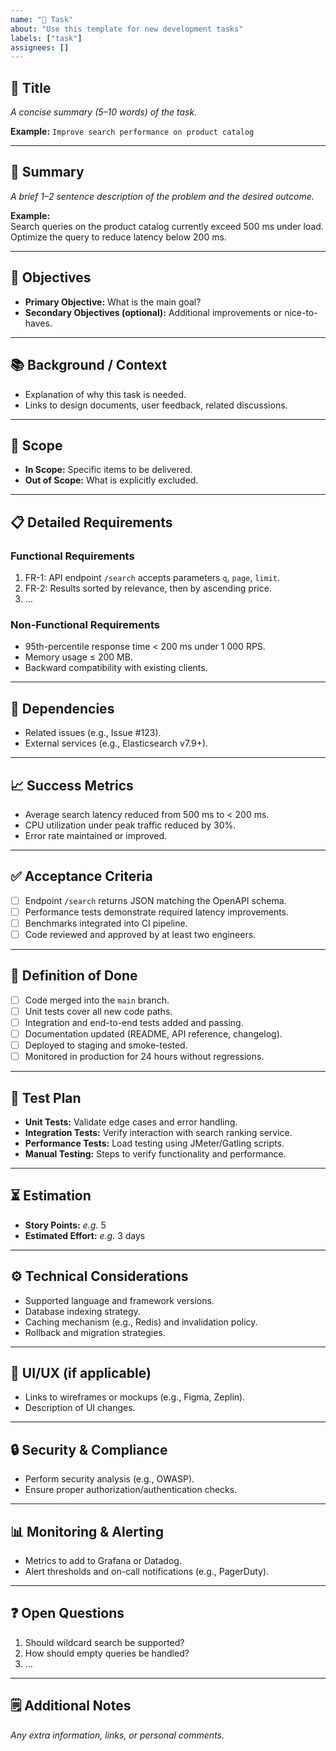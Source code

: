 ```yaml
---
name: "🚀 Task"
about: "Use this template for new development tasks"
labels: ["task"]
assignees: []
---
```


## 🎫 Title
_A concise summary (5–10 words) of the task._

**Example:** `Improve search performance on product catalog`

---

## 📝 Summary
_A brief 1–2 sentence description of the problem and the desired outcome._

**Example:**  
Search queries on the product catalog currently exceed 500 ms under load. Optimize the query to reduce latency below 200 ms.

---

## 🎯 Objectives
- **Primary Objective:** What is the main goal?  
- **Secondary Objectives (optional):** Additional improvements or nice-to-haves.

---

## 📚 Background / Context
- Explanation of why this task is needed.  
- Links to design documents, user feedback, related discussions.

---

## 📌 Scope
- **In Scope:** Specific items to be delivered.  
- **Out of Scope:** What is explicitly excluded.

---

## 📋 Detailed Requirements

### Functional Requirements
1. FR-1: API endpoint `/search` accepts parameters `q`, `page`, `limit`.  
2. FR-2: Results sorted by relevance, then by ascending price.  
3. …

### Non-Functional Requirements
- 95th-percentile response time < 200 ms under 1 000 RPS.  
- Memory usage ≤ 200 MB.  
- Backward compatibility with existing clients.

---

## 🔗 Dependencies
- Related issues (e.g., Issue #123).  
- External services (e.g., Elasticsearch v7.9+).

---

## 📈 Success Metrics
- Average search latency reduced from 500 ms to < 200 ms.  
- CPU utilization under peak traffic reduced by 30%.  
- Error rate maintained or improved.

---

## ✅ Acceptance Criteria
- [ ] Endpoint `/search` returns JSON matching the OpenAPI schema.  
- [ ] Performance tests demonstrate required latency improvements.  
- [ ] Benchmarks integrated into CI pipeline.  
- [ ] Code reviewed and approved by at least two engineers.

---

## 🏁 Definition of Done
- [ ] Code merged into the `main` branch.  
- [ ] Unit tests cover all new code paths.  
- [ ] Integration and end-to-end tests added and passing.  
- [ ] Documentation updated (README, API reference, changelog).  
- [ ] Deployed to staging and smoke-tested.  
- [ ] Monitored in production for 24 hours without regressions.

---

## 🧪 Test Plan
- **Unit Tests:** Validate edge cases and error handling.  
- **Integration Tests:** Verify interaction with search ranking service.  
- **Performance Tests:** Load testing using JMeter/Gatling scripts.  
- **Manual Testing:** Steps to verify functionality and performance.

---

## ⏳ Estimation
- **Story Points:** _e.g._ 5  
- **Estimated Effort:** _e.g._ 3 days

---

## ⚙️ Technical Considerations
- Supported language and framework versions.  
- Database indexing strategy.  
- Caching mechanism (e.g., Redis) and invalidation policy.  
- Rollback and migration strategies.

---

## 🎨 UI/UX (if applicable)
- Links to wireframes or mockups (e.g., Figma, Zeplin).  
- Description of UI changes.

---

## 🔒 Security & Compliance
- Perform security analysis (e.g., OWASP).  
- Ensure proper authorization/authentication checks.

---

## 📊 Monitoring & Alerting
- Metrics to add to Grafana or Datadog.  
- Alert thresholds and on-call notifications (e.g., PagerDuty).

---

## ❓ Open Questions
1. Should wildcard search be supported?  
2. How should empty queries be handled?  
3. …

---

## 🗒️ Additional Notes
_Any extra information, links, or personal comments._
